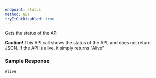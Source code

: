 ```yaml
---
endpoint: status
method: GET
tryItOutDisabled: true
---
```


Gets the status of the API

<div class="alert alert-warning">
<strong>Caution!</strong> This API call shows the status of the API, and does not return JSON. If the API is alive, it simply returns "Alive"
</div>

### Sample Response
```
Alive
```